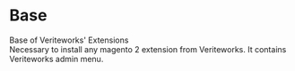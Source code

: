 # Base
Base of Veriteworks' Extensions <br />
Necessary to install any magento 2 extension from Veriteworks.
It contains Veriteworks admin menu.
